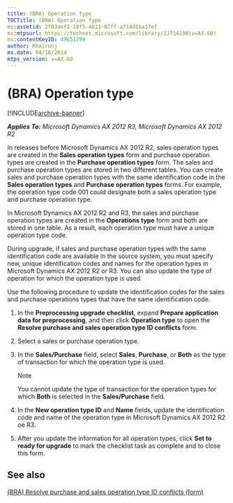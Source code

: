 ```yaml
---
title: (BRA) Operation type
TOCTitle: (BRA) Operation type
ms:assetid: 2f83aef2-18f5-4611-87ff-a714d1ba37ef
ms:mtpsurl: https://technet.microsoft.com/library/JJ714190(v=AX.60)
ms:contentKeyID: 49651299
author: Khairunj
ms.date: 04/18/2014
mtps_version: v=AX.60
---
```


# (BRA) Operation type 


[!INCLUDE[archive-banner](includes/archive-banner.md)]


_**Applies To:** Microsoft Dynamics AX 2012 R3, Microsoft Dynamics AX 2012 R2_

In releases before Microsoft Dynamics AX 2012 R2, sales operation types are created in the **Sales operation types** form and purchase operation types are created in the **Purchase operation types** form. The sales and purchase operation types are stored in two different tables. You can create sales and purchase operation types with the same identification code in the **Sales operation types** and **Purchase operation types** forms. For example, the operation type code 001 could designate both a sales operation type and purchase operation type.

In Microsoft Dynamics AX 2012 R2 and R3, the sales and purchase operation types are created in the **Operations type** form and both are stored in one table. As a result, each operation type must have a unique operation type code.

During upgrade, if sales and purchase operation types with the same identification code are available in the source system, you must specify new, unique identification codes and names for the operation types in Microsoft Dynamics AX 2012 R2 or R3. You can also update the type of operation for which the operation type is used.

Use the following procedure to update the identification codes for the sales and purchase operations types that have the same identification code.

1.  In the **Preprocessing upgrade checklist**, expand **Prepare application data for preprocessing**, and then click **Operation type** to open the **Resolve purchase and sales operation type ID conflicts** form.

2.  Select a sales or purchase operation type.

3.  In the **Sales/Purchase** field, select **Sales**, **Purchase**, or **Both** as the type of transaction for which the operation type is used.
    

    > [!NOTE]
    > <P>You cannot update the type of transaction for the operation types for which <STRONG>Both</STRONG> is selected in the <STRONG>Sales/Purchase</STRONG> field.</P>



4.  In the **New operation type ID** and **Name** fields, update the identification code and name of the operation type in Microsoft Dynamics AX 2012 R2 oe R3.

5.  After you update the information for all operation types, click **Set to ready for upgrade** to mark the checklist task as complete and to close this form.

## See also

[(BRA) Resolve purchase and sales operation type ID conflicts (form)](https://technet.microsoft.com/library/jj713626\(v=ax.60\))

  


